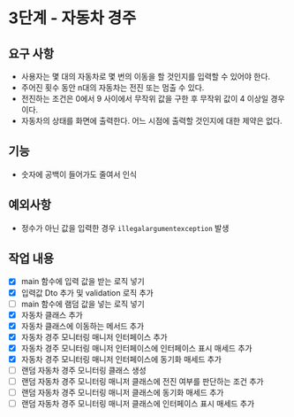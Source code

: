 # 3단계 - 자동차 경주


## 요구 사항
- 사용자는 몇 대의 자동차로 몇 번의 이동을 할 것인지를 입력할 수 있어야 한다.
- 주어진 횟수 동안 n대의 자동차는 전진 또는 멈출 수 있다.
- 전진하는 조건은 0에서 9 사이에서 무작위 값을 구한 후 무작위 값이 4 이상일 경우이다.
- 자동차의 상태를 화면에 출력한다. 어느 시점에 출력할 것인지에 대한 제약은 없다.

## 기능
- 숫자에 공백이 들어가도 줄여서 인식

## 예외사항
- 정수가 아닌 값을 입력한 경우 `illegalargumentexception` 발생

## 작업 내용
- [x] main 함수에 입력 값을 받는 로직 넣기
- [x] 입력값 Dto 추가 및 validation 로직 추가
- [ ] main 함수에 램덤 값을 넣는 로직 넣기
- [x] 자동차 클래스 추가
- [x] 자동차 클래스에 이동하는 메서드 추가
- [x] 자동차 경주 모니터링 매니저 인터페이스 추가
- [x] 자동차 경주 모니터링 매니저 인터페이스에 인터페이스 표시 매세드 추가
- [x] 자동차 경주 모니터링 매니저 인터페이스에 동기화 매세드 추가
- [ ] 랜덤 자동차 경주 모니터링 클래스 생성
- [ ] 랜덤 자동차 경주 모니터링 매니저 클래스에 전진 여부를 판단하는 조건 추가
- [ ] 랜덤 자동차 경주 모니터링 매니저 클래스에 동기화 매세드 추가
- [ ] 랜덤 자동차 경주 모니터링 매니저 클래스에 인터페이스 표시 매세드 추가
